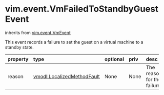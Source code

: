 vim.event.VmFailedToStandbyGuestEvent
=====================================
inherits from [vim.event.VmEvent](docs/vim.event.VmEvent.md)


This event records a failure to set the guest on a virtual machine to a standby   state.

| property | type | optional | priv | desc |
|:---------|:-----|:---------|:-----|:-----|
| reason | [vmodl.LocalizedMethodFault](vmodl.LocalizedMethodFault.md "vmodl.LocalizedMethodFault") | None | None | The reason for the failure. |


